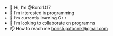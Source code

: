 - 👋 Hi, I’m @Borci1417
- 👀 I’m interested in programming
- 🌱 I’m currently learning C++
- 💞️ I’m looking to collaborate on programms
- 📫 How to reach me boris5.potocnik@gmail.com
